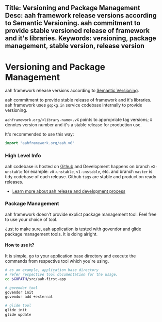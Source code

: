 Title: Versioning and Package Management
Desc: aah framework release versions according to Semantic Versioning. aah commitment to provide stable versioned release of framework and it's libraries.
Keywords: versioning, package management, stable version, release version
---
# Versioning and Package Management

aah framework release versions according to [Semantic Versioning](http://semver.org/).

aah commitment to provide stable release of framework and it's libraries. aah framework uses `gopkg.in` service codebase internally to provide versioning.

`aahframework.org/<library-name>.vX` points to appropriate tag versions; `X` denotes version number and it's a stable release for production use.

It's recommended to use this way:
```go
import "aahframework.org/aah.v0"
```

### High Level Info

aah codebase is hosted on [Github](https://github.com/go-aah) and Development happens on branch `vX-unstable` for example: `v0-unstable`, `v1-unstable`, etc. and branch `master` is tidy codebase of each release. Github `tags` are stable and production ready releases.

  * [Learn more about aah release and development process](release-and-development-process.html)

### Package Management

aah framework doesn't provide explict package management tool. Feel free to use your choice of tool.

Just to make sure, aah application is tested with govendor and glide package management tools. It is doing alright.

#### How to use it?

It is simple, go to your application base directory and execute the commands from respective tool which you're using.

```bash
# as an example, application base directory
# refer respective tool documentation for the usage.
cd $GOPATH/src/aah-first-app

# govendor tool
govendor init
govendor add +external

# glide tool
glide init
glide update
```
